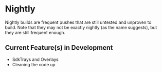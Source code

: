# Nightly

Nightly builds are frequent pushes that are still untested and unproven to build. Note that they may not be exactly nightly (as the name suggests), but they are still frequent enough.

## Current Feature(s) in Development
* SdkTrays and Overlays
* Cleaning the code up
